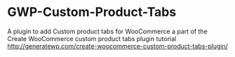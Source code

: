 GWP-Custom-Product-Tabs
=======================

A plugin to add Custom product tabs for WooCommerce a part of the Create WooCommerce custom product tabs plugin tutorial  http://generatewp.com/create-woocommerce-custom-product-tabs-plugin/
